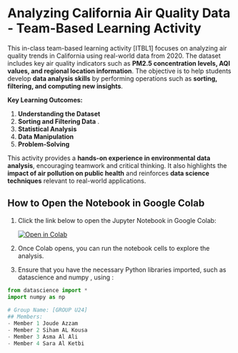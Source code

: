 # Analyzing California Air Quality Data - Team-Based Learning Activity

This in-class team-based learning activity [ITBL1] focuses on analyzing air quality trends in California using real-world data from 2020. The dataset includes key air quality indicators such as **PM2.5 concentration levels, AQI values, and regional location information**. The objective is to help students develop **data analysis skills** by performing operations such as **sorting, filtering, and computing new insights**.  

**Key Learning Outcomes:**  
1. **Understanding the Dataset**  
2. **Sorting and Filtering Data** .  
3. **Statistical Analysis**
4. **Data Manipulation** 
5. **Problem-Solving**
   
This activity provides a **hands-on experience in environmental data analysis**, encouraging teamwork and critical thinking. It also highlights the **impact of air pollution on public health** and reinforces **data science techniques** relevant to real-world applications.


## How to Open the Notebook in Google Colab

1. Click the link below to open the Jupyter Notebook in Google Colab:  

   [![Open in Colab]([https://colab.research.google.com/assets/colab-badge.svg)](https://colab.research.google.com/github/your-username/your-repo/blob/main/Group_Name_AirQuality_Analysis.ipynb](https://colab.research.google.com/drive/1kVOben7F9RECF2T8x43xW5Uc4pyJWlBU?usp=sharing))

2. Once Colab opens, you can run the notebook cells to explore the analysis.
3. Ensure that you have the necessary Python libraries imported, such as datascience and numpy , using :

```python
from datascience import *
import numpy as np
   
# Group Name: [GROUP U24]
## Members:
- Member 1 Joude Azzam
- Member 2 Siham AL Kousa
- Member 3 Asma Al Ali
- Member 4 Sara Al Ketbi
